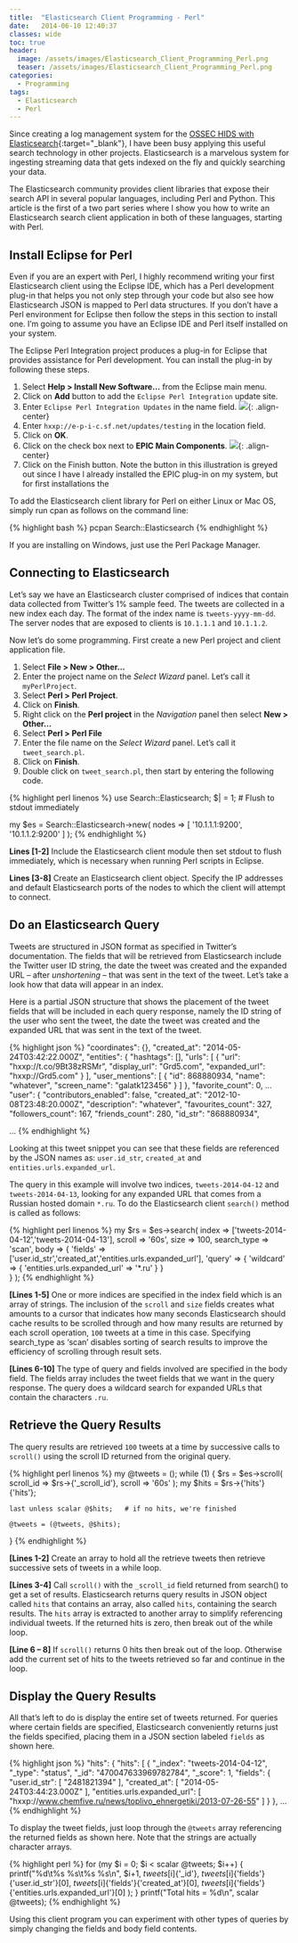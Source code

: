 ```yaml
---
title:  "Elasticsearch Client Programming - Perl"
date:   2014-06-10 12:40:37
classes: wide
toc: true
header:
  image: /assets/images/Elasticsearch_Client_Programming_Perl.png
  teaser: /assets/images/Elasticsearch_Client_Programming_Perl.png
categories:
  - Programming
tags: 
  - Elasticsearch
  - Perl
---
```

Since creating a log management system for the [OSSEC HIDS with Elasticsearch](/security/ossec-log-management-with-elasticsearch){:target="_blank"}, I have been busy applying this useful search technology in other projects. Elasticsearch is a marvelous system for ingesting streaming data that gets indexed on the fly and quickly searching your data.

The Elasticsearch community provides client libraries that expose their search API in several popular languages, including Perl and Python. This article is the first of a two part series where I show you how to write an Elasticsearch search client application in both of these languages, starting with Perl.

## Install Eclipse for Perl

Even if you are an expert with Perl, I highly recommend writing your first Elasticsearch client using the Eclipse IDE, which has a Perl development plug-in that helps you not only step through your code but also see how Elasticsearch JSON is mapped to Perl data structures. If you don’t have a Perl environment for Eclipse then follow the steps in this section to install one.  I’m going to assume you have an Eclipse IDE and Perl itself installed on your system.

The Eclipse Perl Integration project produces a plug-in for Eclipse that provides assistance for Perl development. You can install the plug-in by following these steps.

1. Select **Help > Install New Software…** from the Eclipse main menu.
2. Click on **Add** button to add the `Eclipse Perl Integration` update site.
3. Enter `Eclipse Perl Integration Updates` in the name field.
    ![](/assets/images/Add-Eclipse-Perl-Integration-Updates-Repo.png){: .align-center}
4. Enter `hxxp://e-p-i-c.sf.net/updates/testing` in the location field.
5. Click on **OK**.
6. Click on the check box next to **EPIC Main Components**.
    ![](/assets/images/Available-Software-EPIC.png){: .align-center}
7. Click on the Finish button. Note the button in this illustration is greyed out since I have l already installed the EPIC plug-in on my system, but for first installations the

To add the Elasticsearch client library for Perl on either Linux or Mac OS, simply run cpan as follows on the command line:

{% highlight bash %}
pcpan Search::Elasticsearch
{% endhighlight %}

If you are installing on Windows, just use the Perl Package Manager.

## Connecting to Elasticsearch

Let’s say we have an Elasticsearch cluster comprised of indices that contain data collected from Twitter’s 1% sample feed. The tweets are collected in a new index each day.  The format of the index name is `tweets-yyyy-mm-dd`. The server nodes that are exposed to clients is `10.1.1.1` and `10.1.1.2`.

Now let’s do some programming. First create a new Perl project and client application file.

1. Select **File > New > Other…**
2. Enter the project name on the *Select Wizard* panel. Let’s call it `myPerlProject`.
3. Select **Perl > Perl Project**.
4. Click on **Finish**.
5. Right click on the **Perl project** in the *Navigation* panel then select **New > Other…**
6. Select **Perl > Perl File**
7. Enter the file name on the *Select Wizard* panel.  Let’s call it `tweet_search.pl`.
8. Click on **Finish**.
9. Double click on `tweet_search.pl`, then start by entering the following code.

{% highlight perl linenos %}
use Search::Elasticsearch;
$| = 1;   # Flush to stdout immediately

my $es = Search::Elasticsearch->new(
    nodes => [
        '10.1.1.1:9200', '10.1.1.2:9200'
    ]
);
{% endhighlight %}

**Lines [1-2]** Include the Elasticsearch client module then set stdout to flush immediately, which is necessary when running Perl scripts in Eclipse.

**Lines [3-8]** Create an Elasticsearch client object. Specify the IP addresses and default Elasticsearch ports of the nodes to which the client will attempt to connect.

## Do an Elasticsearch Query

Tweets are structured in JSON format as specified in Twitter’s documentation. The fields that will be retrieved from Elasticsearch include the Twitter user ID string, the date the tweet was created and the expanded URL – after *unshortening* – that was sent in the text of the tweet. Let’s take a look how that data will appear in an index.

Here is a partial JSON structure that shows the placement of the tweet fields that will be included in each query response, namely the ID string of the user who sent the tweet, the date the tweet was created and the expanded URL that was sent in the text of the tweet.

{% highlight json %}
"coordinates": {},
"created_at": "2014-05-24T03:42:22.000Z",
"entities": {
    "hashtags": [],
    "urls": [
        {
            "url": "hxxp://t.co/9Bt38zRSMr",
            "display_url": "Grd5.com",
            "expanded_url": "hxxp://Grd5.com"
        }
     ],
     "user_mentions": [
        {
            "id": 868880934,
            "name": "whatever",
            "screen_name": "galatk123456"
        }
     ]
},
"favorite_count": 0,
  ...
"user": {
    "contributors_enabled": false,
    "created_at": "2012-10-08T23:48:20.000Z",
    "description": "whatever",
    "favourites_count": 327,
    "followers_count": 167,
    "friends_count": 280,
    "id_str": "868880934",

  ...
{% endhighlight %}

Looking at this tweet snippet you can see that these fields are referenced by the JSON names as: `user.id_str`, `created_at` and `entities.urls.expanded_url`.

The query in this example will involve two indices, `tweets-2014-04-12` and `tweets-2014-04-13`, looking for any expanded URL that comes from a Russian hosted domain `*.ru`. To do the Elasticsearch client `search()` method is called as follows:

{% highlight perl linenos %}
my $rs = $es->search(
        index => ['tweets-2014-04-12','tweets-2014-04-13'],
        scroll => '60s',
        size => 100,
        search_type => 'scan',
        body => {
            'fields' => ['user.id_str','created_at','entities.urls.expanded_url'],
            'query' => {
                'wildcard' => {
                    'entities.urls.expanded_url' => '*.ru'
                }
            }   
        }
    );
{% endhighlight %}

**[Lines 1-5]** One or more indices are specified in the index field which is an array of strings. The inclusion of the `scroll` and `size` fields creates what amounts to a cursor that indicates how many seconds Elasticsearch should cache results to be scrolled through and how many results are returned by each scroll operation, `100` tweets at a time in this case. Specifying search_type as ‘scan’ disables sorting of search results to improve the efficiency of scrolling through result sets.

**[Lines 6-10]** The type of query and fields involved are specified in the body field. The fields array includes the tweet fields that we want in the query response. The query does a wildcard search for expanded URLs that contain the characters `.ru`.

## Retrieve the Query Results

The query results are retrieved `100` tweets at a time by successive calls to `scroll()` using the scroll ID returned from the original query.

{% highlight perl linenos %}
my @tweets = ();
while (1) {
    $rs = $es->scroll( scroll_id => $rs->{'_scroll_id'}, scroll => '60s' );
    my $hits = $rs->{'hits'}{'hits'};

    last unless scalar @$hits;   # if no hits, we're finished

    @tweets = (@tweets, @$hits);  
}
{% endhighlight %}

**[Lines 1-2]** Create an array to hold all the retrieve tweets then retrieve successive sets of tweets in a while loop.

**[Lines 3-4]** Call `scroll()` with the `_scroll_id` field returned from search() to get a set of results. Elasticsearch returns query results in JSON object called `hits` that contains an array, also called `hits`, containing the search results. The `hits` array is extracted to another array to simplify referencing individual tweets. If the returned hits is zero, then break out of the while loop.

**[Line 6 – 8]** If `scroll()` returns 0 hits then break out of the loop. Otherwise add the current set of hits to the tweets retrieved so far and continue in the loop.

## Display the Query Results

All that’s left to do is display the entire set of tweets returned. For queries where certain fields are specified, Elasticsearch conveniently returns just the fields specified, placing them in a JSON section labeled `fields` as shown here.

{% highlight json %}
"hits": {
   "hits": [
      {
         "_index": "tweets-2014-04-12",
         "_type": "status",
         "_id": "470047633969782784",
         "_score": 1,
            "fields": {
               "user.id_str": [
                  "2481821394"
               ],
               "created_at": [
                  "2014-05-24T03:44:23.000Z"
               ],
               "entities.urls.expanded_url": [
                  "hxxp://www.chemfive.ru/news/toplivo_ehnergetiki/2013-07-26-55"
               ]
            }
      },
...
{% endhighlight %}

To display the tweet fields, just loop through the `@tweets` array referencing the returned fields as shown here. Note that the strings are actually character arrays.

{% highlight perl %}
for (my $i = 0; $i < scalar @tweets; $i++) {
    printf("%d\t%s %s\t%s %s\n", $i+1, $tweets[$i]{'_id'},
           $tweets[$i]{'fields'}{'user.id_str'}[0],
           $tweets[$i]{'fields'}{'created_at'}[0],
           $tweets[$i]{'fields'}{'entities.urls.expanded_url'}[0]
    );
}
printf("Total hits = %d\n", scalar @tweets);
{% endhighlight %}

Using this client program you can experiment with other types of queries by simply changing the fields and body field contents.

